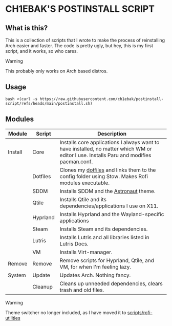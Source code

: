# CH1EBAK'S POSTINSTALL SCRIPT
## What is this?
This is a collection of scripts that I wrote to make the process of reinstalling Arch easier and faster. The code is pretty ugly, but hey, this is my first script, and it works, so who cares.

> [!WARNING]
> This probably only works on Arch based distros.

## Usage
```
bash <(curl -s https://raw.githubusercontent.com/ch1ebak/postinstall-script/refs/heads/main/postinstall.sh)
```

## Modules
| Module  | Script   | Description                                                                                                                                 |
|---------|----------|----------------------------------------------------------------------------------------------------------------------------------------------|
| Install | Core     | Installs core applications I always want to have installed, no matter which WM or editor I use. Installs Paru and modifies pacman.conf. |
|         | Dotfiles | Clones my [dotfiles](https://github.com/ch1ebak/dotfiles) and links them to the config folder using Stow. Makes Rofi modules executable. |
|         | SDDM     | Installs SDDM and the [Astronaut](https://github.com/keyitdev/sddm-astronaut-theme) theme.                                                                                                      |
|         | Qtile    | Installs Qtile and its dependencies/applications I use on X11.                                                                              |
|         | Hyprland | Installs Hyprland and the Wayland-specific applications                                                                                     |
|         | Steam    | Installs Steam and its dependencies.                                                                                                        |
|         | Lutris   | Installs Lutris and all libraries listed in Lutris Docs.                                                                                    |
|         | VM       | Installs Virt-manager.                                                                                                                      |
| Remove  | Remove   | Remove scripts for Hyprland, Qtile, and VM, for when I'm feeling lazy.                                                       |
| System  | Update   | Updates Arch. Nothing fancy.                                                                                                                |
|         | Cleanup  | Cleans up unneeded dependencies, clears trash and old files.                                                                                |

> [!WARNING]
> Theme switcher no longer included, as I have moved it to [scripts/rofi-utilities](https://github.com/ch1ebak/scripts/blob/main/rofi-utilities)

